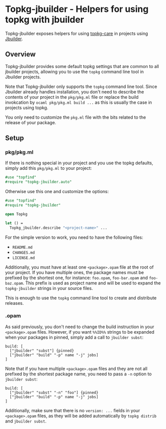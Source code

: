 Topkg-jbuilder - Helpers for using topkg with jbuilder
======================================================

Topkg-jbuilder exposes helpers for using [topkg-care][topkg] in
projects using [Jbuilder][jbuilder].

## Overview

Topkg-jbuilder provides some default topkg settings that are common to
all jbuilder projects, allowing you to use the `topkg` command line
tool in Jbuilder projects.

Note that Topkg-jbuilder only supports the `topkg` command line
tool. Since Jbuilder already handles installation, you don't need to
describe the contents of your project in the `pkg/pkg.ml` file or
replace the build invokcation by `ocaml pkg/pkg.ml build ...` as this
is usually the case in projects using topkg.

You only need to customize the `pkg.ml` file with the bits related to
the release of your package.

## Setup

### pkg/pkg.ml

If there is nothing special in your project and you use the topkg
defaults, simply add this `pkg/pkg.ml` to your project:

```ocaml
#use "topfind"
#require "topkg-jbuilder.auto"
```

Otherwise use this one and customize the options:

```ocaml
#use "topfind"
#require "topkg-jbuilder"

open Topkg

let () =
  Topkg_jbuilder.describe "<project-name>" ...
```

For the simple version to work, you need to have the following files:
- `README.md`
- `CHANGES.md`
- `LICENSE.md`

Additionally, you must have at least one `<package>.opam` file at the
root of your project. If you have multiple ones, the package names
must be prefixed by the shortest one, for instance: `foo.opam`,
`foo-bar.opam` and `foo-baz.opam`. This prefix is used as project name
and will be used to expand the `topkg-jbuilder` strings in your source
files.

This is enough to use the `topkg` command line tool to create and
distribute releases.

### <package>.opam

As said previously, you don't need to change the build instruction in
your `<package>.opam` files. However, if you want `%%ID%%` strings to
be expanded when your packages in pinned, simply add a call to
`jbuilder subst`:

```
build: [
  ["jbuilder" "subst"] {pinned}
  ["jbuilder" "build" "-p" name "-j" jobs]
]
```

Note that if you have multiple `<package>.opam` files and they are not
all prefixed by the shortest package name, you need to pass a `-n`
option to `jbuilder subst`:

```
build: [
  ["jbuilder" "subst" "-n" "foo"] {pinned}
  ["jbuilder" "build" "-p" name "-j" jobs]
]
```

Additionally, make sure that there is no `version: ...` fields in your
`<package>.opam` files, as they will be added automatically by `topkg
distrib` and `jbuilder subst`.

[topkg]:    https://github.com/dbuenzli/topkg
[jbuilder]: https://github.com/janestreet/jbuilder
